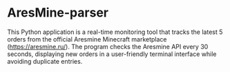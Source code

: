 # AresMine-parser
This Python application is a real-time monitoring tool that tracks the latest 5 orders from the official Aresmine Minecraft marketplace (https://aresmine.ru/). The program checks the Aresmine API every 30 seconds, displaying new orders in a user-friendly terminal interface while avoiding duplicate entries.
